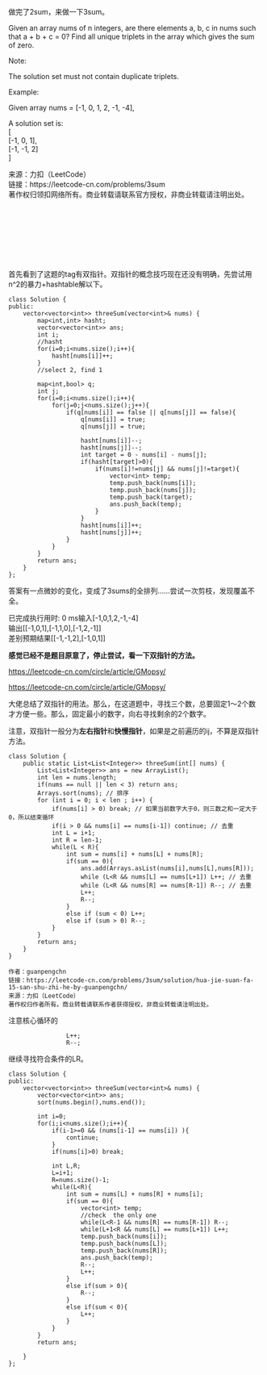 <p>做完了2sum，来做一下3sum。</p>
<p>Given an array nums of n integers, are there elements a, b, c in nums such that a + b + c = 0? Find all unique triplets in the array which gives the sum of zero.</p>
<p>Note:</p>
<p>The solution set must not contain duplicate triplets.</p>
<p>Example:</p>
<p>Given array nums = [-1, 0, 1, 2, -1, -4],</p>
<p>A solution set is:<br />[<br />[-1, 0, 1],<br />[-1, -1, 2]<br />]</p>
<p>来源：力扣（LeetCode）<br />链接：https://leetcode-cn.com/problems/3sum<br />著作权归领扣网络所有。商业转载请联系官方授权，非商业转载请注明出处。</p>
<p> </p>
<p> </p>
<p> </p>
<p> </p>

<!-- wp:paragraph -->
<p>首先看到了这题的tag有双指针。双指针的概念技巧现在还没有明确，先尝试用n^2的暴力+hashtable解以下。</p>
<!-- /wp:paragraph -->

<!-- wp:code -->
<pre class="wp-block-code"><code>class Solution {
public:
    vector&lt;vector&lt;int>> threeSum(vector&lt;int>&amp; nums) {
        map&lt;int,int> hasht;
        vector&lt;vector&lt;int>> ans;
        int i;
        //hasht
        for(i=0;i&lt;nums.size();i++){
            hasht[nums[i]]++;
        }
        //select 2, find 1
        
        map&lt;int,bool> q;
        int j;
        for(i=0;i&lt;nums.size();i++){
            for(j=0;j&lt;nums.size();j++){
                if(q[nums[i]] == false || q[nums[j]] == false){
                    q[nums[i]] = true;
                    q[nums[j]] = true;
                    
                    hasht[nums[i]]--;
                    hasht[nums[j]]--;
                    int target = 0 - nums[i] - nums[j];
                    if(hasht[target]>0){
                        if(nums[i]!=nums[j] &amp;&amp; nums[j]!=target){
                            vector&lt;int> temp;
                            temp.push_back(nums[i]);
                            temp.push_back(nums[j]);
                            temp.push_back(target);
                            ans.push_back(temp);
                        }
                    }
                    hasht[nums[i]]++;
                    hasht[nums[j]]++;
                }
            }
        }
        return ans;
    }
};</code></pre>
<!-- /wp:code -->

<!-- wp:paragraph -->
<p>答案有一点微妙的变化，变成了3sums的全排列……尝试一次剪枝，发现覆盖不全。</p>
<!-- /wp:paragraph -->

<!-- wp:paragraph -->
<p>已完成执行用时: 0 ms输入[-1,0,1,2,-1,-4]<br>输出[[-1,0,1],[-1,1,0],[-1,2,-1]]<br>差别预期结果[[-1,-1,2],[-1,0,1]]</p>
<!-- /wp:paragraph -->

<!-- wp:paragraph -->
<p><strong>感觉已经不是题目原意了，停止尝试，看一下双指针的方法。</strong></p>
<!-- /wp:paragraph -->

<!-- wp:paragraph -->
<p><a href="https://leetcode-cn.com/circle/article/GMopsy/">https://leetcode-cn.com/circle/article/GMopsy/</a></p>
<!-- /wp:paragraph -->

<!-- wp:paragraph -->
<p><a href="https://leetcode-cn.com/circle/article/GMopsy/">https://leetcode-cn.com/circle/article/GMopsy/</a></p>
<!-- /wp:paragraph -->

<!-- wp:paragraph -->
<p></p>
<!-- /wp:paragraph -->

<!-- wp:paragraph -->
<p>大佬总结了双指针的用法。那么，在这道题中，寻找三个数，总要固定1～2个数才方便一些。那么，固定最小的数字，向右寻找剩余的2个数字。</p>
<!-- /wp:paragraph -->

<!-- wp:paragraph -->
<p>注意，双指针一般分为<strong>左右指针</strong>和<strong>快慢指针</strong>，如果是之前遍历的ij，不算是双指针方法。</p>
<!-- /wp:paragraph -->

<!-- wp:code -->
<pre class="wp-block-code"><code>class Solution {
    public static List&lt;List&lt;Integer>> threeSum(int[] nums) {
        List&lt;List&lt;Integer>> ans = new ArrayList();
        int len = nums.length;
        if(nums == null || len &lt; 3) return ans;
        Arrays.sort(nums); // 排序
        for (int i = 0; i &lt; len ; i++) {
            if(nums[i] > 0) break; // 如果当前数字大于0，则三数之和一定大于0，所以结束循环
            if(i > 0 &amp;&amp; nums[i] == nums[i-1]) continue; // 去重
            int L = i+1;
            int R = len-1;
            while(L &lt; R){
                int sum = nums[i] + nums[L] + nums[R];
                if(sum == 0){
                    ans.add(Arrays.asList(nums[i],nums[L],nums[R]));
                    while (L&lt;R &amp;&amp; nums[L] == nums[L+1]) L++; // 去重
                    while (L&lt;R &amp;&amp; nums[R] == nums[R-1]) R--; // 去重
                    L++;
                    R--;
                }
                else if (sum &lt; 0) L++;
                else if (sum > 0) R--;
            }
        }        
        return ans;
    }
}

作者：guanpengchn
链接：https://leetcode-cn.com/problems/3sum/solution/hua-jie-suan-fa-15-san-shu-zhi-he-by-guanpengchn/
来源：力扣（LeetCode）
著作权归作者所有。商业转载请联系作者获得授权，非商业转载请注明出处。</code></pre>
<!-- /wp:code -->

<!-- wp:paragraph -->
<p>注意核心循环的</p>
<!-- /wp:paragraph -->

<!-- wp:code -->
<pre class="wp-block-code"><code>                L++;
                R--;</code></pre>
<!-- /wp:code -->

<!-- wp:paragraph -->
<p>继续寻找符合条件的LR。</p>
<!-- /wp:paragraph -->

<!-- wp:code -->
<pre class="wp-block-code"><code>class Solution {
public:
    vector&lt;vector&lt;int>> threeSum(vector&lt;int>&amp; nums) {
        vector&lt;vector&lt;int>> ans;
        sort(nums.begin(),nums.end());

        int i=0;
        for(i;i&lt;nums.size();i++){
            if(i-1>=0 &amp;&amp; (nums[i-1] == nums[i]) ){
                continue;
            }
            if(nums[i]>0) break;

            int L,R;
            L=i+1;
            R=nums.size()-1;
            while(L&lt;R){
                int sum = nums[L] + nums[R] + nums[i];
                if(sum == 0){
                    vector&lt;int> temp;
                    //check  the only one
                    while(L&lt;R-1 &amp;&amp; nums[R] == nums[R-1]) R--;
                    while(L+1&lt;R &amp;&amp; nums[L] == nums[L+1]) L++;
                    temp.push_back(nums[i]);
                    temp.push_back(nums[L]);
                    temp.push_back(nums[R]);
                    ans.push_back(temp);
                    R--;
                    L++;
                }
                else if(sum > 0){
                    R--;
                }
                else if(sum &lt; 0){
                    L++;
                }
            }
        }
        return ans;

    }
};</code></pre>
<!-- /wp:code -->
